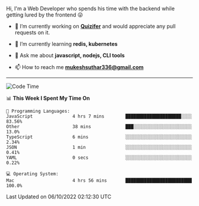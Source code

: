 Hi, I'm a Web Developer who spends his time with the backend while getting lured by the frontend 😜

- 🔭 I’m currently working on **[Quizifer](https://github.com/SutharMukesh/Quizifer/)** and would appreciate any pull requests on it.

- 🌱 I’m currently learning **redis, kubernetes**

- 💬 Ask me about **javascript, nodejs, CLI tools**

- 📫 How to reach me **mukeshsuthar336@gmail.com**

---
<!--START_SECTION:waka-->
![Code Time](http://img.shields.io/badge/Code%20Time-1%2C803%20hrs%2043%20mins-blue)

📊 **This Week I Spent My Time On** 

```text
💬 Programming Languages: 
JavaScript               4 hrs 7 mins        █████████████████████░░░░   83.56% 
Other                    38 mins             ███░░░░░░░░░░░░░░░░░░░░░░   13.0% 
TypeScript               6 mins              ░░░░░░░░░░░░░░░░░░░░░░░░░   2.34% 
JSON                     1 min               ░░░░░░░░░░░░░░░░░░░░░░░░░   0.41% 
YAML                     0 secs              ░░░░░░░░░░░░░░░░░░░░░░░░░   0.22%

💻 Operating System: 
Mac                      4 hrs 56 mins       █████████████████████████   100.0%

```


 Last Updated on 06/10/2022 02:12:30 UTC
<!--END_SECTION:waka-->
